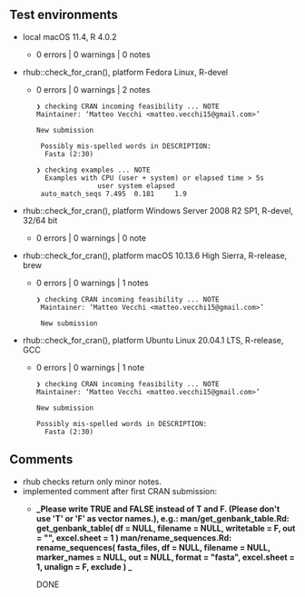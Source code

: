 ## Test environments
* local macOS 11.4, R 4.0.2
  - 0 errors | 0 warnings | 0 notes
* rhub::check_for_cran(), platform Fedora Linux, R-devel
  - 0 errors | 0 warnings | 2 notes
    ```
    ❯ checking CRAN incoming feasibility ... NOTE
    Maintainer: ‘Matteo Vecchi <matteo.vecchi15@gmail.com>’
  
    New submission
  
     Possibly mis-spelled words in DESCRIPTION:
      Fasta (2:30)

    ❯ checking examples ... NOTE
      Examples with CPU (user + system) or elapsed time > 5s
                   user system elapsed
     auto_match_seqs 7.495  0.181     1.9
    ```
* rhub::check_for_cran(), platform Windows Server 2008 R2 SP1, R-devel, 32/64 bit
  - 0 errors | 0 warnings | 0 note

* rhub::check_for_cran(), platform macOS 10.13.6 High Sierra, R-release, brew
  - 0 errors | 0 warnings | 1 notes
    ```
    ❯ checking CRAN incoming feasibility ... NOTE
     Maintainer: ‘Matteo Vecchi <matteo.vecchi15@gmail.com>’
  
     New submission
    ```

* rhub::check_for_cran(), platform Ubuntu Linux 20.04.1 LTS, R-release, GCC
  - 0 errors | 0 warnings | 1 note
    ```
    ❯ checking CRAN incoming feasibility ... NOTE
    Maintainer: ‘Matteo Vecchi <matteo.vecchi15@gmail.com>’
  
    New submission
  
    Possibly mis-spelled words in DESCRIPTION:
      Fasta (2:30)
    ```
    
    
## Comments
 * rhub checks return only minor notes.
 * implemented comment after first CRAN submission:
   -  **_Please write TRUE and FALSE instead of T and F. (Please don't use 'T' or
'F' as vector names.), e.g.:
   man/get_genbank_table.Rd:
        get_genbank_table(
          df = NULL,
          filename = NULL,
          writetable = F,
          out = "",
          excel.sheet = 1
        )
   man/rename_sequences.Rd:
        rename_sequences(
          fasta_files,
          df = NULL,
          filename = NULL,
          marker_names = NULL,
          out = NULL,
          format = "fasta",
          excel.sheet = 1,
          unalign = F,
          exclude
        ) _**
        
        DONE



